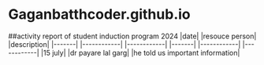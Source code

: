 # Gaganbatthcoder.github.io
##activity report of student induction program 2024
|date| |resouce person| |description|
|-------| |------------| |------------|
|-------| |------------| |------------|
|15 july| |dr payare lal garg| |he told us important information|
